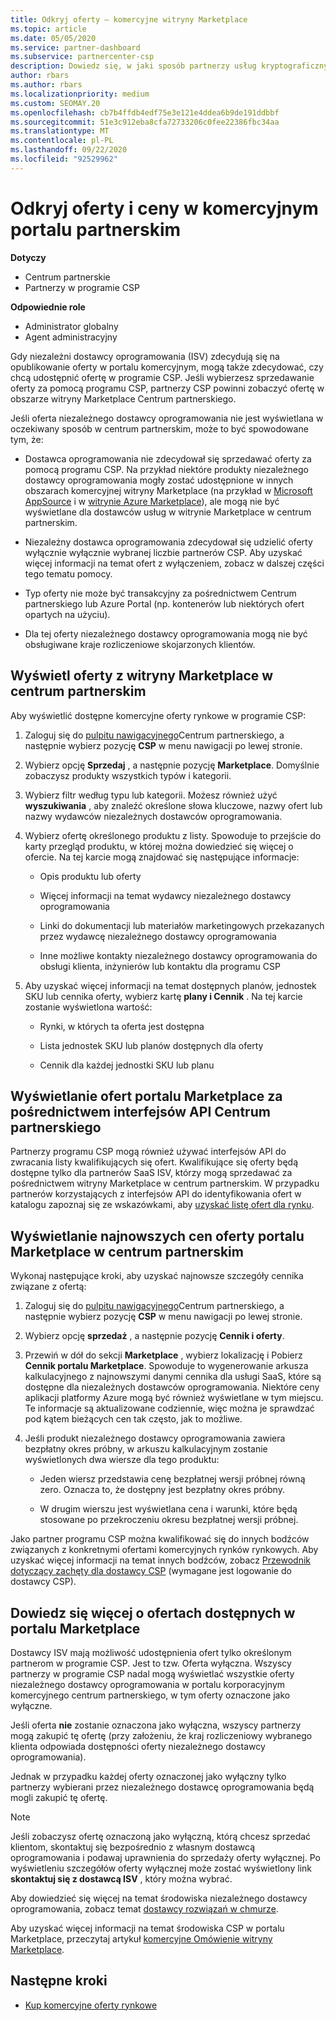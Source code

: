 ```yaml
---
title: Odkryj oferty — komercyjne witryny Marketplace
ms.topic: article
ms.date: 05/05/2020
ms.service: partner-dashboard
ms.subservice: partnercenter-csp
description: Dowiedz się, w jaki sposób partnerzy usług kryptograficznych mogą korzystać z Centrum partnerskiego, aby wyświetlać lub przeszukiwać oferty SaaS w portalu Marketplace lub z cennika niezależnych dostawców oprogramowania (ISV).
author: rbars
ms.author: rbars
ms.localizationpriority: medium
ms.custom: SEOMAY.20
ms.openlocfilehash: cb7b4ffdb4edf75e3e121e4ddea6b9de191ddbbf
ms.sourcegitcommit: 51e3c912eba8cfa72733206c0fee22386fbc34aa
ms.translationtype: MT
ms.contentlocale: pl-PL
ms.lasthandoff: 09/22/2020
ms.locfileid: "92529962"
---
```

# <a name="discover-offers-and-pricing-in-the-partner-center-commercial-marketplace"></a>Odkryj oferty i ceny w komercyjnym portalu partnerskim

**Dotyczy**

- Centrum partnerskie
- Partnerzy w programie CSP

**Odpowiednie role**

- Administrator globalny
- Agent administracyjny

Gdy niezależni dostawcy oprogramowania (ISV) zdecydują się na opublikowanie oferty w portalu komercyjnym, mogą także zdecydować, czy chcą udostępnić ofertę w programie CSP. Jeśli wybierzesz sprzedawanie oferty za pomocą programu CSP, partnerzy CSP powinni zobaczyć ofertę w obszarze witryny Marketplace Centrum partnerskiego.

Jeśli oferta niezależnego dostawcy oprogramowania nie jest wyświetlana w oczekiwany sposób w centrum partnerskim, może to być spowodowane tym, że:

- Dostawca oprogramowania nie zdecydował się sprzedawać oferty za pomocą programu CSP. Na przykład niektóre produkty niezależnego dostawcy oprogramowania mogły zostać udostępnione w innych obszarach komercyjnej witryny Marketplace (na przykład w [Microsoft AppSource](https://appsource.microsoft.com/) i w [witrynie Azure Marketplace](https://azuremarketplace.microsoft.com/)), ale mogą nie być wyświetlane dla dostawców usług w witrynie Marketplace w centrum partnerskim.

- Niezależny dostawca oprogramowania zdecydował się udzielić oferty wyłącznie wyłącznie wybranej liczbie partnerów CSP. Aby uzyskać więcej informacji na temat ofert z wyłączeniem, zobacz w dalszej części tego tematu pomocy.

- Typ oferty nie może być transakcyjny za pośrednictwem Centrum partnerskiego lub Azure Portal (np. kontenerów lub niektórych ofert opartych na użyciu).

- Dla tej oferty niezależnego dostawcy oprogramowania mogą nie być obsługiwane kraje rozliczeniowe skojarzonych klientów.

## <a name="view-marketplace-offers-in-partner-center"></a>Wyświetl oferty z witryny Marketplace w centrum partnerskim

Aby wyświetlić dostępne komercyjne oferty rynkowe w programie CSP: 

1. Zaloguj się do [pulpitu nawigacyjnego](https://partner.microsoft.com/dashboard)Centrum partnerskiego, a następnie wybierz pozycję **CSP** w menu nawigacji po lewej stronie.

2. Wybierz opcję **Sprzedaj** , a następnie pozycję **Marketplace**. Domyślnie zobaczysz produkty wszystkich typów i kategorii.

3. Wybierz filtr według typu lub kategorii. Możesz również użyć **wyszukiwania** , aby znaleźć określone słowa kluczowe, nazwy ofert lub nazwy wydawców niezależnych dostawców oprogramowania.

4. Wybierz ofertę określonego produktu z listy. Spowoduje to przejście do karty przegląd produktu, w której można dowiedzieć się więcej o ofercie. Na tej karcie mogą znajdować się następujące informacje: 

    - Opis produktu lub oferty

    - Więcej informacji na temat wydawcy niezależnego dostawcy oprogramowania

    - Linki do dokumentacji lub materiałów marketingowych przekazanych przez wydawcę niezależnego dostawcy oprogramowania

    - Inne możliwe kontakty niezależnego dostawcy oprogramowania do obsługi klienta, inżynierów lub kontaktu dla programu CSP

5. Aby uzyskać więcej informacji na temat dostępnych planów, jednostek SKU lub cennika oferty, wybierz kartę **plany i Cennik** . Na tej karcie zostanie wyświetlona wartość:

    - Rynki, w których ta oferta jest dostępna

    - Lista jednostek SKU lub planów dostępnych dla oferty

    - Cennik dla każdej jednostki SKU lub planu

## <a name="view-marketplace-offers-via-partner-center-apis"></a>Wyświetlanie ofert portalu Marketplace za pośrednictwem interfejsów API Centrum partnerskiego

Partnerzy programu CSP mogą również używać interfejsów API do zwracania listy kwalifikujących się ofert. Kwalifikujące się oferty będą dostępne tylko dla partnerów SaaS ISV, którzy mogą sprzedawać za pośrednictwem witryny Marketplace w centrum partnerskim. W przypadku partnerów korzystających z interfejsów API do identyfikowania ofert w katalogu zapoznaj się ze wskazówkami, aby [uzyskać listę ofert dla rynku](/partner-center/develop/create-subscription-azure-marketplace-products#get-a-list-of-offers-for-a-market).

## <a name="view-the-latest-marketplace-offer-pricing-in-partner-center"></a>Wyświetlanie najnowszych cen oferty portalu Marketplace w centrum partnerskim

Wykonaj następujące kroki, aby uzyskać najnowsze szczegóły cennika związane z ofertą:

1. Zaloguj się do [pulpitu nawigacyjnego](https://partner.microsoft.com/dashboard)Centrum partnerskiego, a następnie wybierz pozycję **CSP** w menu nawigacji po lewej stronie.

2. Wybierz opcję **sprzedaż** , a następnie pozycję **Cennik i oferty**.

3. Przewiń w dół do sekcji **Marketplace** , wybierz lokalizację i Pobierz **Cennik portalu Marketplace**. Spowoduje to wygenerowanie arkusza kalkulacyjnego z najnowszymi danymi cennika dla usługi SaaS, które są dostępne dla niezależnych dostawców oprogramowania. Niektóre ceny aplikacji platformy Azure mogą być również wyświetlane w tym miejscu. Te informacje są aktualizowane codziennie, więc można je sprawdzać pod kątem bieżących cen tak często, jak to możliwe.

4. Jeśli produkt niezależnego dostawcy oprogramowania zawiera bezpłatny okres próbny, w arkuszu kalkulacyjnym zostanie wyświetlonych dwa wiersze dla tego produktu:

    - Jeden wiersz przedstawia cenę bezpłatnej wersji próbnej równą zero. Oznacza to, że dostępny jest bezpłatny okres próbny.

    - W drugim wierszu jest wyświetlana cena i warunki, które będą stosowane po przekroczeniu okresu bezpłatnej wersji próbnej.

Jako partner programu CSP można kwalifikować się do innych bodźców związanych z konkretnymi ofertami komercyjnych rynków rynkowych. Aby uzyskać więcej informacji na temat innych bodźców, zobacz [Przewodnik dotyczący zachęty dla dostawcy CSP](https://aka.ms/partnerincentives) (wymagane jest logowanie do dostawcy CSP).

## <a name="learn-about-marketplace-exclusive-offers"></a>Dowiedz się więcej o ofertach dostępnych w portalu Marketplace

Dostawcy ISV mają możliwość udostępnienia ofert tylko określonym partnerom w programie CSP. Jest to tzw. Oferta wyłączna. Wszyscy partnerzy w programie CSP nadal mogą wyświetlać wszystkie oferty niezależnego dostawcy oprogramowania w portalu korporacyjnym komercyjnego centrum partnerskiego, w tym oferty oznaczone jako wyłączne.

Jeśli oferta **nie** zostanie oznaczona jako wyłączna, wszyscy partnerzy mogą zakupić tę ofertę (przy założeniu, że kraj rozliczeniowy wybranego klienta odpowiada dostępności oferty niezależnego dostawcy oprogramowania).

Jednak w przypadku każdej oferty oznaczonej jako wyłączny tylko partnerzy wybierani przez niezależnego dostawcę oprogramowania będą mogli zakupić tę ofertę.

> [!NOTE]
> Jeśli zobaczysz ofertę oznaczoną jako wyłączną, którą chcesz sprzedać klientom, skontaktuj się bezpośrednio z własnym dostawcą oprogramowania i podawaj uprawnienia do sprzedaży oferty wyłącznej. Po wyświetleniu szczegółów oferty wyłącznej może zostać wyświetlony link **skontaktuj się z dostawcą ISV** , który można wybrać.

Aby dowiedzieć się więcej na temat środowiska niezależnego dostawcy oprogramowania, zobacz temat [dostawcy rozwiązań w chmurze](/azure/marketplace/cloud-solution-providers).

Aby uzyskać więcej informacji na temat środowiska CSP w portalu Marketplace, przeczytaj artykuł [komercyjne Omówienie witryny Marketplace](csp-commercial-marketplace-overview.md).

## <a name="next-steps"></a>Następne kroki

- [Kup komercyjne oferty rynkowe](csp-commercial-marketplace-purchase.md)